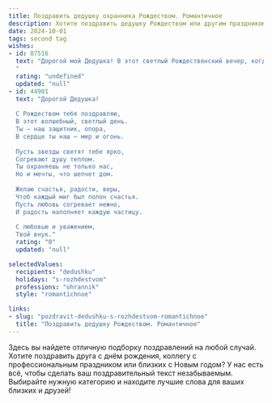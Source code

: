 ```yaml
---
title: Поздравить дедушку охранника Рождеством. Романтичное
description: Хотите поздравить дедушку Рождеством или другим праздником? Наш ИИ создаст незабываемое поздравление, а вы обязательно выделитесь среди других.  
date: 2024-10-01
tags: second tag
wishes:
- id: 87516
  text: "Дорогой мой Дедушка! В этот светлый Рождественский вечер, когда звезды ярко светят, а сердце переполнено любовью, я хочу пожелать тебе мира, спокойствия и тепла.  Пусть твой храбрый и верный дух,  как надежный охранник, оберегает тебя от всех невзгод, а в душе всегда царит уют и рождественская сказка.  Пусть эта ночь принесет тебе самые прекрасные сны, а новый год наполнится радостью и счастьем.  Я люблю тебя!
  "
  rating: "undefined"
  updated: "null"
- id: 44901
  text: "Дорогой Дедушка!
  
  С Рождеством тебя поздравляю,
  В этот волшебный, светлый день.
  Ты — наш защитник, опора,
  В сердце ты наш — мир и огонь.
  
  Пусть звезды светят тебе ярко,
  Согревают душу теплом.
  Ты охраняешь не только нас,
  Но и мечты, что шепчет дом.
  
  Желаю счастья, радости, веры,
  Чтоб каждый миг был полон счастья.
  Пусть любовь согревает нежно,
  И радость наполняет каждую частицу.
  
  С любовью и уважением,
  Твой внук."
  rating: "0"
  updated: "null"

selectedValues:
  recipients: "dedushku"
  holidays: "s-rozhdestvom"
  professions: "ohrannik"
  style: "romantichnoe"

links:
- slug: "pozdravit-dedushku-s-rozhdestvom-romantichnoe"
  title: "Поздравить дедушку Рождеством. Романтичное"
---
```


Здесь вы найдете отличную подборку поздравлений на любой случай. 
Хотите поздравить друга с днём рождения, коллегу с профессиональным праздником или близких с Новым годом? У нас есть всё, чтобы сделать ваш поздравительный текст незабываемым. Выбирайте нужную категорию и находите лучшие слова для ваших близких и друзей!
